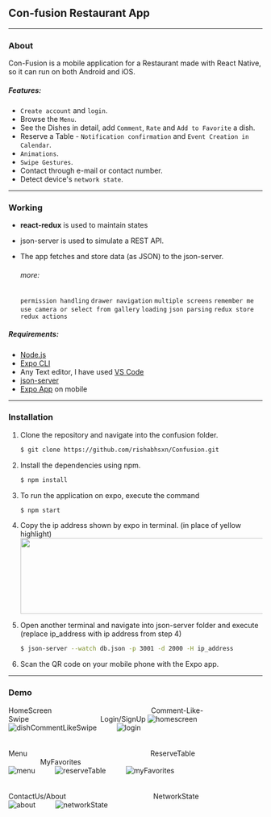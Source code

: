 ## Con-fusion Restaurant App
---

### About  
Con-Fusion is a mobile application for a Restaurant made with React Native, so it can run on both Android and iOS.  

##### Features:  
* `Create account` and `login`.
* Browse the `Menu`.
* See the Dishes in detail, add `Comment`, `Rate` and `Add to Favorite` a dish.
* Reserve a Table - `Notification confirmation` and `Event Creation in Calendar`.
* `Animations`.
* `Swipe Gestures`.
* Contact through e-mail or contact number.
* Detect device's `network state`.
---

### Working
* **react-redux** is used to maintain states
* json-server is used to simulate a REST API.   
* The app fetches and store data (as JSON) to the json-server.  

    ###### more: 
    `permission handling` `drawer navigation` `multiple screens` `remember me` `use camera or select from gallery` `loading` `json parsing` `redux store` `redux actions`

##### Requirements:  
* [Node.js](https://nodejs.org/en/)
* [Expo CLI](https://docs.expo.io/versions/latest/workflow/expo-cli/)  
* Any Text editor, I have used [VS Code](https://code.visualstudio.com/)  
* [json-server](https://www.npmjs.com/package/json-server)
* [Expo App](https://play.google.com/store/apps/details?id=host.exp.exponent&hl=en_IN) on mobile
 
---

### Installation  
1. Clone the repository and navigate into the confusion folder.
   ```bash
   $ git clone https://github.com/rishabhsxn/Confusion.git   
   ```         
2. Install the dependencies using npm.     
    ```bash
   $ npm install   
    ```  
3. To run the application on expo, execute the command   
    ```bash
   $ npm start   
    ```   
4. Copy the ip address shown by expo in terminal. (in place of yellow highlight)
   <img src="https://i.ibb.co/KsRJ9mG/Annotation-2020-03-31-004126.jpg" height="150" width="600"/>  

5. Open another terminal and navigate into json-server folder and execute (replace ip_address with ip address from step 4) 
   ```bash
   $ json-server --watch db.json -p 3001 -d 2000 -H ip_address
   ```  

6. Scan the QR code on your mobile phone with the Expo app.
---

### Demo  
  
HomeScreen&nbsp;&nbsp;&nbsp;&nbsp;&nbsp;&nbsp;&nbsp;&nbsp;&nbsp;&nbsp;&nbsp;&nbsp;&nbsp;&nbsp;&nbsp;&nbsp;&nbsp;&nbsp;&nbsp;&nbsp;&nbsp;&nbsp;&nbsp;&nbsp;&nbsp;&nbsp;&nbsp;&nbsp;&nbsp;&nbsp;&nbsp;&nbsp;&nbsp;&nbsp;&nbsp;&nbsp;&nbsp;&nbsp;&nbsp;&nbsp;&nbsp;&nbsp;&nbsp;&nbsp;&nbsp;&nbsp;&nbsp;&nbsp;&nbsp;&nbsp;Comment-Like-Swipe&nbsp;&nbsp;&nbsp;&nbsp;&nbsp;&nbsp;&nbsp;&nbsp;&nbsp;&nbsp;&nbsp;&nbsp;&nbsp;&nbsp;&nbsp;&nbsp;&nbsp;&nbsp;&nbsp;&nbsp;&nbsp;&nbsp;&nbsp;&nbsp;&nbsp;&nbsp;&nbsp;&nbsp;&nbsp;&nbsp;&nbsp;&nbsp;&nbsp;&nbsp;&nbsp;&nbsp;Login/SignUp
![homescreen](https://media.giphy.com/media/f8OoEYPAaJ2OFpWguO/giphy.gif)&nbsp;&nbsp;&nbsp;&nbsp;&nbsp;&nbsp;&nbsp;&nbsp;&nbsp;&nbsp;![dishCommentLikeSwipe](https://media.giphy.com/media/eHjMxTXVSrItUwCM9I/giphy.gif)&nbsp;&nbsp;&nbsp;&nbsp;&nbsp;&nbsp;&nbsp;&nbsp;&nbsp;&nbsp;![login](https://media.giphy.com/media/RK4lzhqpzcelpSFf8G/giphy.gif)    
</br>
</br>
Menu&nbsp;&nbsp;&nbsp;&nbsp;&nbsp;&nbsp;&nbsp;&nbsp;&nbsp;&nbsp;&nbsp;&nbsp;&nbsp;&nbsp;&nbsp;&nbsp;&nbsp;&nbsp;&nbsp;&nbsp;&nbsp;&nbsp;&nbsp;&nbsp;&nbsp;&nbsp;&nbsp;&nbsp;&nbsp;&nbsp;&nbsp;&nbsp;&nbsp;&nbsp;&nbsp;&nbsp;&nbsp;&nbsp;&nbsp;&nbsp;&nbsp;&nbsp;&nbsp;&nbsp;&nbsp;&nbsp;&nbsp;&nbsp;&nbsp;&nbsp;&nbsp;&nbsp;&nbsp;&nbsp;&nbsp;&nbsp;&nbsp;&nbsp;&nbsp;&nbsp;&nbsp;&nbsp;ReserveTable&nbsp;&nbsp;&nbsp;&nbsp;&nbsp;&nbsp;&nbsp;&nbsp;&nbsp;&nbsp;&nbsp;&nbsp;&nbsp;&nbsp;&nbsp;&nbsp;&nbsp;&nbsp;&nbsp;&nbsp;&nbsp;&nbsp;&nbsp;&nbsp;&nbsp;&nbsp;&nbsp;&nbsp;&nbsp;&nbsp;&nbsp;&nbsp;&nbsp;&nbsp;&nbsp;&nbsp;&nbsp;&nbsp;&nbsp;&nbsp;&nbsp;&nbsp;&nbsp;&nbsp;&nbsp;&nbsp;&nbsp;&nbsp;&nbsp;MyFavorites    
![menu](https://media.giphy.com/media/hvMmNPyGtrgQUdEdUk/giphy.gif)&nbsp;&nbsp;&nbsp;&nbsp;&nbsp;&nbsp;&nbsp;&nbsp;&nbsp;&nbsp;![reserveTable](https://media.giphy.com/media/dUCKhxUiqvwvhnbJoK/giphy.gif)&nbsp;&nbsp;&nbsp;&nbsp;&nbsp;&nbsp;&nbsp;&nbsp;&nbsp;&nbsp;![myFavorites](https://media.giphy.com/media/cmeyFx7nIBsyaZiy2R/giphy.gif)  
</br>
</br>
ContactUs/About&nbsp;&nbsp;&nbsp;&nbsp;&nbsp;&nbsp;&nbsp;&nbsp;&nbsp;&nbsp;&nbsp;&nbsp;&nbsp;&nbsp;&nbsp;&nbsp;&nbsp;&nbsp;&nbsp;&nbsp;&nbsp;&nbsp;&nbsp;&nbsp;&nbsp;&nbsp;&nbsp;&nbsp;&nbsp;&nbsp;&nbsp;&nbsp;&nbsp;&nbsp;&nbsp;&nbsp;&nbsp;&nbsp;&nbsp;&nbsp;&nbsp;&nbsp;&nbsp;&nbsp;NetworkState  
![about](https://media.giphy.com/media/Q59pYVsPYSgFXssA3L/giphy.gif)&nbsp;&nbsp;&nbsp;&nbsp;&nbsp;&nbsp;&nbsp;&nbsp;&nbsp;&nbsp;![networkState](https://media.giphy.com/media/KZTJicSMgh2eDA96Y5/giphy.gif)